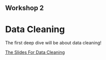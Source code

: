 ## Workshop 2
# Data Cleaning

The first deep dive will be about data cleaning!

[The Slides For Data Cleaning](https://docs.google.com/presentation/d/1gmXZ1n9UpVorTPWKnb_uLqTTWzQm4ipiEdDbXTMUvVc/edit#slide=id.gc0d10e61e8_0_38)